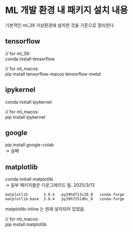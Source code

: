 
# ML 개발 환경 내 패키지 설치 내용

기본적인 ml_39 가상환경에 설치한 것을 기준으로 정리한다.


## tensorflow
// for ml_39: <br>
conda install tensorflow

// for ml_macos: <br>
pip install tensorflow-macos tensorflow-metal

## ipykernel
conda install ipykernel

// for ml_macos: <br>
pip install ipykernel

## google
pip install google-colab
<br>-> 실패

## matplotlib
conda install matplotlib
<br> -> 일부 패키지들은 다운그레이드 됨.
2025/3/13

```
matplotlib       3.9.4   py39hdf13c20_0   conda-forge
matplotlib-base  3.9.4   py39h7251d6c_0   conda-forge
```
matplotlib-inline 는 원래 설치되어 있었음.


// for ml_macos: <br>
pip install matplotlib
